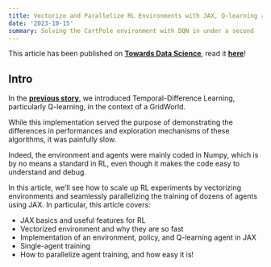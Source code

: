 ```yaml
---
title: Vectorize and Parallelize RL Environments with JAX, Q-learning at the Speed of Light
date: '2023-10-15'
summary: Solving the CartPole environment with DQN in under a second
---
```


This article has been published on [**Towards Data Science**](https://towardsdatascience.com), read it [**here**](https://towardsdatascience.com/vectorize-and-parallelize-rl-environments-with-jax-q-learning-at-the-speed-of-light-49d07373adf5)!

## Intro

In the [**previous story**](https://towardsdatascience.com/temporal-difference-learning-and-the-importance-of-exploration-an-illustrated-guide-5f9c3371413a), we introduced Temporal-Difference Learning, particularly Q-learning, in the context of a GridWorld.

While this implementation served the purpose of demonstrating the differences in performances and exploration mechanisms of these algorithms, it was painfully slow.

Indeed, the environment and agents were mainly coded in Numpy, which is by no means a standard in RL, even though it makes the code easy to understand and debug.

In this article, we’ll see how to scale up RL experiments by vectorizing environments and seamlessly parallelizing the training of dozens of agents using JAX. In particular, this article covers:

* JAX basics and useful features for RL
* Vectorized environment and why they are so fast
* Implementation of an environment, policy, and Q-learning agent in JAX
* Single-agent training
* How to parallelize agent training, and how easy it is!
